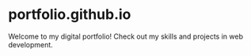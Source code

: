 # portfolio.github.io
Welcome to my digital portfolio! Check out my skills and projects in web development.
